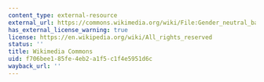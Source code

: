 ```yaml
---
content_type: external-resource
external_url: https://commons.wikimedia.org/wiki/File:Gender_neutral_bathroom_sign.jpg
has_external_license_warning: true
license: https://en.wikipedia.org/wiki/All_rights_reserved
status: ''
title: Wikimedia Commons
uid: f706bee1-85fe-4eb2-a1f5-c1f4e5951d6c
wayback_url: ''
---
```

